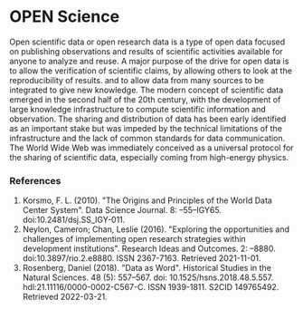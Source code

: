 # OPEN Science

Open scientific data or open research data is a type of open data focused on publishing observations and results of
scientific activities available for anyone to analyze and reuse. A major purpose of the drive for open data is to allow
the verification of scientific claims, by allowing others to look at the reproducibility of results. and to allow data
from many sources to be integrated to give new knowledge. The modern concept of scientific data emerged in the second
half of the 20th century, with the development of large knowledge infrastructure to compute scientific information and
observation. The sharing and distribution of data has been early identified as an important stake but was impeded by the
technical limitations of the infrastructure and the lack of common standards for data communication. The World Wide Web
was immediately conceived as a universal protocol for the sharing of scientific data, especially coming from high-energy
physics.

### References

1. Korsmo, F. L. (2010). "The Origins and Principles of the World Data Center System". Data Science Journal. 8:
   –55–IGY65. doi:10.2481/dsj.SS_IGY-011.
2. Neylon, Cameron; Chan, Leslie (2016). "Exploring the opportunities and challenges of implementing open research
   strategies within development institutions". Research Ideas and Outcomes. 2: –8880. doi:10.3897/rio.2.e8880. ISSN
   2367-7163. Retrieved 2021-11-01.
3. Rosenberg, Daniel (2018). "Data as Word". Historical Studies in the Natural Sciences. 48 (5): 557–567. doi:
   10.1525/hsns.2018.48.5.557. hdl:21.11116/0000-0002-C567-C. ISSN 1939-1811. S2CID 149765492. Retrieved 2022-03-21.
